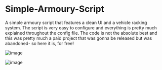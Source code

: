 # Simple-Armoury-Script
A simple armoury script that features a clean UI and a vehicle racking system. The script is very easy to configure and everything is pretty much explained throughout the config file. The code is not the absolute best and this was pretty much a paid project that was gonna be released but was abandoned- so here it is, for free! 

![image](https://user-images.githubusercontent.com/81436380/216129290-f14d747d-d338-41c9-aad5-044802717f2b.png)

![image](https://user-images.githubusercontent.com/81436380/216129374-c57cf279-3bdc-4784-aca5-08bcd9ff4c55.png)
